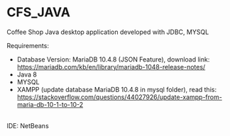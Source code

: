 # CFS_JAVA
Coffee Shop Java desktop application developed with JDBC, MYSQL

Requirements:
- Database Version: MariaDB 10.4.8 (JSON Feature), download link: https://mariadb.com/kb/en/library/mariadb-1048-release-notes/
- Java 8 
- MYSQL 
- XAMPP (update database MariaDB 10.4.8 in mysql folder), 
  read this: https://stackoverflow.com/questions/44027926/update-xampp-from-maria-db-10-1-to-10-2
<br>
IDE: NetBeans <br>



